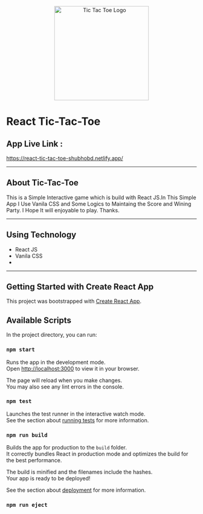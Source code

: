 <p align="center">
  <img width="250px" src="https://i.ibb.co/Fw97DNH/tic-tac-toe-logo.png" alt="Tic Tac Toe Logo"/>
</p>

# React Tic-Tac-Toe

## App Live Link : 
https://react-tic-tac-toe-shubhobd.netlify.app/

--- 

## About Tic-Tac-Toe

This is a Simple Interactive game which is build with React JS.In This Simple App I Use Vanila CSS and Some Logics to Maintaing the Score and Wining Party. I Hope It will enjoyable to play. Thanks.

---
## Using Technology
- React JS
- Vanila CSS
- 
---
## Getting Started with Create React App

This project was bootstrapped with [Create React App](https://github.com/facebook/create-react-app).

## Available Scripts

In the project directory, you can run:

### `npm start`

Runs the app in the development mode.\
Open [http://localhost:3000](http://localhost:3000) to view it in your browser.

The page will reload when you make changes.\
You may also see any lint errors in the console.

### `npm test`

Launches the test runner in the interactive watch mode.\
See the section about [running tests](https://facebook.github.io/create-react-app/docs/running-tests) for more information.

### `npm run build`

Builds the app for production to the `build` folder.\
It correctly bundles React in production mode and optimizes the build for the best performance.

The build is minified and the filenames include the hashes.\
Your app is ready to be deployed!

See the section about [deployment](https://facebook.github.io/create-react-app/docs/deployment) for more information.

### `npm run eject`
